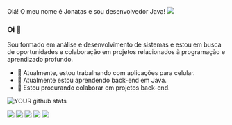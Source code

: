 Olá! O meu nome é Jonatas e sou desenvolvedor Java!
<img src="https://github.com/pr2tik1/pr2tik1/blob/master/IMAGE-NAME">

### Oi 👋
Sou formado em análise e desenvolvimento de sistemas e estou em busca de oportunidades e colaboração em projetos relacionados à programação e aprendizado profundo.
- 🔭 Atualmente, estou trabalhando com aplicações para celular.
- 🌱 Atualmente estou aprendendo back-end em Java.
- 🤝 Estou procurando colaborar em projetos back-end. 

![YOUR github stats](https://github-readme-stats.vercel.app/api?username=JonatasCosta1983)

[<img src="https://img.shields.io/badge/twitter-%231DA1F2.svg?&style=for-the-badge&logo=twitter&logoColor=white" />](https://twitter.com/USERNAME) [<img src="https://img.shields.io/badge/medium-%2312100E.svg?&style=for-the-badge&logo=medium&logoColor=white" />](https://medium.com/USERNAME)  [<img src="https://img.shields.io/badge/linkedin-%230077B5.svg?&style=for-the-badge&logo=linkedin&logoColor=white" />](https://www.linkedin.com/in/USERNAME/) [<img src = "https://img.shields.io/badge/instagram-%23E4405F.svg?&style=for-the-badge&logo=instagram&logoColor=white">](https://www.instagram.com/USERNAME/) [<img src = "https://img.shields.io/badge/facebook-%231877F2.svg?&style=for-the-badge&logo=facebook&logoColor=white">](https://www.facebook.com/USERNAME)

